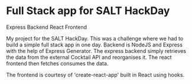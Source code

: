 # Full Stack app for SALT HackDay

Express Backend
React Frontend

My project for the SALT HackDay. This was a challenge where we had to build a simple full stack app in one day.
Backend is NodeJS and Express with the help of Express Generator.
The express backend simply retrieves the data from the external Cocktail API and reorganises it.
The react frontend then fetches consumes the data.

The frontend is courtesy of 'create-react-app' built in React using hooks.
